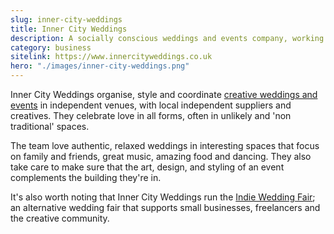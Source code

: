 ```yaml
---
slug: inner-city-weddings
title: Inner City Weddings
description: A socially conscious weddings and events company, working in interesting spaces across the North of England.
category: business
sitelink: https://www.innercityweddings.co.uk
hero: "./images/inner-city-weddings.png"
---
```

<p>Inner City Weddings organise, style and coordinate <a href="https://www.innercityweddings.co.uk/our-weddings/">creative weddings and events</a> in independent venues, with local independent suppliers and creatives. They celebrate love in all forms, often in unlikely and 'non traditional' spaces.</p>

<p>The team love authentic, relaxed weddings in interesting spaces that focus on family and friends, great music, amazing food and dancing. They also take care to make sure that the art, design, and styling of an event complements the building they're in.</p>

<p>It's also worth noting that Inner City Weddings run the <a href="https://www.indieweddingfair.co.uk">Indie Wedding Fair</a>; an alternative wedding fair that supports small businesses, freelancers and the creative community.</p>